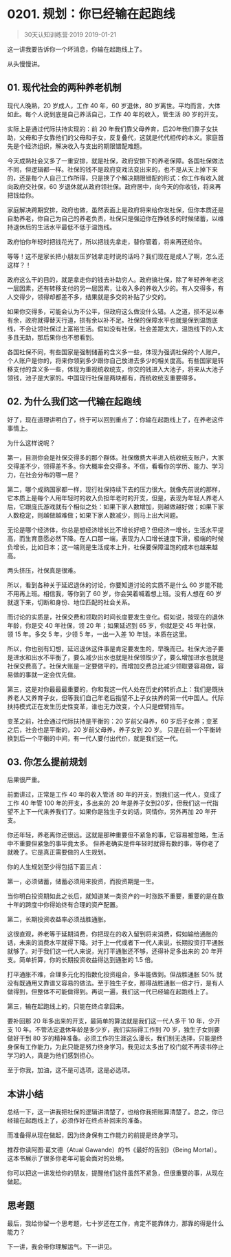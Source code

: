# 0201. 规划：你已经输在起跑线
> 30天认知训练营·2019
2019-01-21

这一讲我要告诉你一个坏消息，你输在起跑线上了。

从头慢慢讲。

## 01. 现代社会的两种养老机制

现代人晚熟，20 岁成人，工作 40 年，60 岁退休，80 岁离世。平均而言，大体如此。每个人说到底是自己养活自己，工作 40 年的收入，管生活 80 岁的开支。

实际上是通过代际扶持实现的：前 20 年我们靠父母养育，后20年我们靠子女扶助，父母和子女靠他们的父母和子女，反复叠代，这就是代代相传的本义。家庭首先是个经济组织，解决收入与支出的期限错配难题。

今天成熟社会又多了一重安排，就是社保，政府安排下的养老保障。各国社保做法不同，但逻辑都一样。社保的钱不是政府变戏法变出来的，也不是从天上掉下来的，还是每个人自己工作所得，只是换了个解决期限错配的形式：你工作有收入就向政府交社保，60 岁退休就从政府领社保。政府居中，向今天的你收钱，将来再把钱给你。

家庭解决跨期安排，政府也做，虽然表面上是政府将来给你发社保，但你本质还是自助养老，你自己为自己的养老负责，社保只是强迫你在挣钱多的时候储蓄，以维持退休后的生活水平最低不低于温饱线。

政府怕你年轻时把钱花光了，所以把钱先拿走，替你管着，将来再还给你。

等等！这不是家长把小朋友压岁钱拿走时说的话吗？我们现在是成人了啊，怎么还这样？！

政府这么干的目的，就是拿走你的钱去补助穷人。政府搞社保，除了年轻养年老这一层因素，还有转移支付的另一层因素，让收入多的养收入少的。有人交得多，有人交得少，领得却都差不多，结果就是多交的补贴了少交的。

如果你交得多，可能会认为不公平，但政府这么做没什么错。人之道，损不足以奉有余，政府就得替天行道，损有余以补不足。社保的保障水平也就是保到温饱底线，不会让领社保过上富裕生活。假如没有社保，社会差距太大，温饱线下的人太多且无助，那后果你也不想看到。

各国社保不同，有些国家是强制储蓄的含义多一些，体现为强调社保的个人账户。个人账户是你的，将来你领到多少跟你自己放进去多少的相关度高。有些国家是转移支付的含义多一些，体现为重视统收统支，你交的钱进入大池子，将来从大池子领钱，池子是大家的。中国现行社保是两块都有，而统收统支重要得多。

## 02. 为什么我们这一代输在起跑线

好了，现在道理讲明白了，终于可以回到重点了：你输在起跑线上了，在养老这件事情上。

为什么这样说呢？

第一，目测你会是社保交得多的那个群体。社保缴费大半进入统收统支账户，大家交得差不少，领得差不多。你大概率会交得多。不信，看看你的学历、能力、学习力，在社会分布的哪一层？

第二，哪个成熟国家都一样，现行社保持续下去的压力很大。就像先前说的那样，它本质上是每个人用年轻时的收入负担年老时的开支，但是，表现为年轻人养老人后，它跟庞氏游戏就有个相似之处：如果下家人数增加，则越做越好做；如果下家人数稳定，则越做越难做；如果下家人数减少，则马上出大问题。

无论是哪个经济体，你总是想经济增长比不增长好吧？但经济一增长，生活水平提高，而生育意愿必然下降。在人口那一端，表现为人口增长速度下滑，极端的时候负增长，比如日本；这一端则是生活成本上升，社保要保障温饱的成本也越来越高。

两头挤压，社保真是很难。

所以，看到各种关于延迟退休的讨论，你要知道讨论的实质不是什么 60 岁能不能不用再上班。相信我，等你到了 60 岁，你会哭着喊着想上班。没有人想在 60 岁就退下来，切断和身份、地位匹配的社会关系。

而讨论的实质是，社保交费和领取的时间长度要发生变化。假如说，按现在的退休年龄，你是交 40 年社保，领 20 年；如果延迟到 65 岁，你就是交 45 年社保，领 15 年。多交 5 年，少领 5 年，一出一入差 10 年钱，本质在这里。

所以，你也别有幻想，延迟退休这件事是肯定要发生的，早晚而已。社保大池子要是进水和出水不平衡了，要么减少出水也就是社保领取少了，要么增加进水也就是社保交费高了。社保大账是一定要做平的，而增加交费总比减少领取要容易做，容易做的事就一定会优先做。

第三，这是对你最最最重要的，你和我这一代人处在历史的转折点上：我们是既扶养老人又养育子女，但等我们自己年老后指望不上子女扶养的第一代中国人。代际扶持模式正在发生历史性变革，谁也无力改变，个人只是螳臂挡车。

变革之前，社会通过代际扶持是平衡的：20 岁前父母养，60 岁后子女养；变革之后，社会也是平衡的，20 岁前父母养，养子女到 20 岁。 只是在前一个平衡转换到后一个平衡的中间，有一代人要付出代价，就是我们这一代。

## 03. 你怎么提前规划

后果很严重。

前面讲过，正常是工作 40 年的收入管活 80 年的开支，到我们这一代人，变成了工作 40 年管 100 年的开支，多出来的 20 年是养子女到20岁，但我们这一代指望不上下一代来养我们了。如果你是独生子女的话，同情你，另外再加 20 年开支。

你还年轻，养老离你还很远。这就是那种重要但不紧急的事，它容易被忽略，生活中不重要但紧急的事毕竟太多。 但养老确实是件年轻时就得有数的事，等你老了就晚了。它是真正需要做的人生规划。

你的人生规划至少得包括下面三点：

第一，必须储蓄，储蓄必须用来投资，而投资期是一生。

当你明白投资期如此之长后，就知道某一类资产的一时涨跌不重要，重要的是在数十年的跨度中你得始终有合理的资产配置。

第二，长期投资收益率必须战胜通胀。

这很直观，养老等于延期消费，你把现在的收入留到将来消费，假如输给通胀的话，未来的消费水平就得下降。对于上一代或者下一代人来说，长期投资打平通胀就够了。对于我们这一代人来说，光打平通胀还不够，还得补足多出来的 20 年开支。简单折算，你的长期投资收益得达到通胀的 1.5 倍。

打平通胀不难，合理多元化的指数化投资组合，多半能做到。但战胜通胀 50% 就没有既通用又靠谱又容易的做法。至于独生子女，那得战胜通胀一倍才行，是有人做得到，但整体不可能做得到。再说一遍，我们这一代已经输在起跑线上了。

第三，输在起跑线上的，只能在终点拿回来。

要补回那 20 年多出来的开支，最简单的算法就是我们这一代人多干 10 年，少开支 10 年。不管法定退休年龄是多少岁，我们实际得工作到 70 岁，独生子女则要做好干到 80 岁的精神准备。必须工作的生涯这么漫长，我们别无选择，只能是终身保有工作能力，为此只能是努力终身学习。我见过太多出了校门就不再读书停止学习的人，真是为他们感到担心。

至于你我，加油，这不是可选项，这是必选项。

## 本讲小结

总结一下，这一讲我把社保的逻辑讲清楚了，也给你我把账算清楚了。总之，你已经输在起跑线上了，必须作好在终点补回来的准备。

而准备得从现在做起，因为终身保有工作能力的前提是终身学习。

推荐你读阿图·葛文德（Atual Gawande）的书《最好的告别》（Being Mortal）。这本书展示了很多你老年可能会面对的处境。

你可以把这一讲发给你的朋友，提醒他们这件虽然不紧急，但很重要的事，从现在做起。

## 思考题

最后，我给你留一个思考题，七十岁还在工作，肯定不能靠体力，那靠的得是什么能力？

下一讲，我会带你理解运气。下一讲见。


